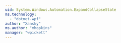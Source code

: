 ```yaml
---
uid: System.Windows.Automation.ExpandCollapseState
ms.technology: 
  - "dotnet-wpf"
author: "Xansky"
ms.author: "mhopkins"
manager: "wpickett"
---
```

